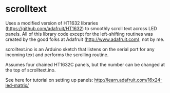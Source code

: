 scrolltext
==========
Uses a modified version of HT1632 libraries (https://github.com/adafruit/HT1632) to smoothly scroll text across LED panels. All of this library code except for the left-shifting routines was created by the good folks at Adafruit (http://www.adafruit.com), not by me.

scrolltext.ino is an Arduino sketch that listens on the serial port for any incoming text and performs the scrolling routine.

Assumes four chained HT1632C panels, but the number can be changed at the top of scrolltext.ino.

See here for tutorial on setting up panels: http://learn.adafruit.com/16x24-led-matrix/
